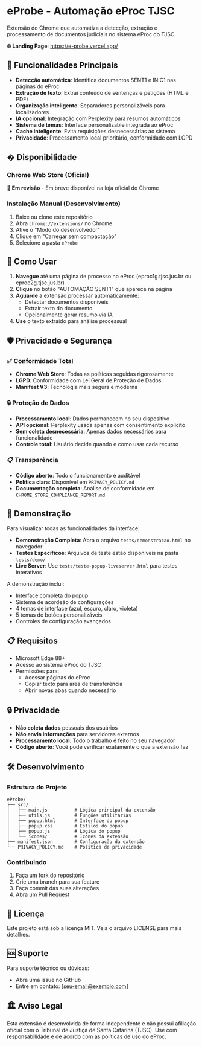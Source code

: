 # eProbe - Automação eProc TJSC

Extensão do Chrome que automatiza a detecção, extração e processamento de documentos judiciais no sistema eProc do TJSC.

**🌐 Landing Page**: https://e-probe.vercel.app/

## 🎯 Funcionalidades Principais

-   **Detecção automática**: Identifica documentos SENT1 e INIC1 nas páginas do eProc
-   **Extração de texto**: Extrai conteúdo de sentenças e petições (HTML e PDF)
-   **Organização inteligente**: Separadores personalizáveis para localizadores
-   **IA opcional**: Integração com Perplexity para resumos automáticos
-   **Sistema de temas**: Interface personalizable integrada ao eProc
-   **Cache inteligente**: Evita requisições desnecessárias ao sistema
-   **Privacidade**: Processamento local prioritário, conformidade com LGPD

## � Disponibilidade

### Chrome Web Store (Oficial)

🔄 **Em revisão** - Em breve disponível na loja oficial do Chrome

### Instalação Manual (Desenvolvimento)

1. Baixe ou clone este repositório
2. Abra `chrome://extensions/` no Chrome
3. Ative o "Modo do desenvolvedor"
4. Clique em "Carregar sem compactação"
5. Selecione a pasta `eProbe`

## 🚀 Como Usar

1. **Navegue** até uma página de processo no eProc (eproc1g.tjsc.jus.br ou eproc2g.tjsc.jus.br)
2. **Clique** no botão "AUTOMAÇÃO SENT1" que aparece na página
3. **Aguarde** a extensão processar automaticamente:
    - Detectar documentos disponíveis
    - Extrair texto do documento
    - Opcionalmente gerar resumo via IA
4. **Use** o texto extraído para análise processual

## 🛡️ Privacidade e Segurança

### ✅ Conformidade Total

-   **Chrome Web Store**: Todas as políticas seguidas rigorosamente
-   **LGPD**: Conformidade com Lei Geral de Proteção de Dados
-   **Manifest V3**: Tecnologia mais segura e moderna

### 🔒 Proteção de Dados

-   **Processamento local**: Dados permanecem no seu dispositivo
-   **API opcional**: Perplexity usada apenas com consentimento explícito
-   **Sem coleta desnecessária**: Apenas dados necessários para funcionalidade
-   **Controle total**: Usuário decide quando e como usar cada recurso

### 📋 Transparência

-   **Código aberto**: Todo o funcionamento é auditável
-   **Política clara**: Disponível em `PRIVACY_POLICY.md`
-   **Documentação completa**: Análise de conformidade em `CHROME_STORE_COMPLIANCE_REPORT.md`

## 🎨 Demonstração

Para visualizar todas as funcionalidades da interface:

-   **Demonstração Completa**: Abra o arquivo `tests/demonstracao.html` no navegador
-   **Testes Específicos**: Arquivos de teste estão disponíveis na pasta `tests/demo/`
-   **Live Server**: Use `tests/teste-popup-liveserver.html` para testes interativos

A demonstração inclui:

-   Interface completa do popup
-   Sistema de acordeão de configurações
-   4 temas de interface (azul, escuro, claro, violeta)
-   5 temas de botões personalizáveis
-   Controles de configuração avançados

## 📋 Requisitos

-   Microsoft Edge 88+
-   Acesso ao sistema eProc do TJSC
-   Permissões para:
    -   Acessar páginas do eProc
    -   Copiar texto para área de transferência
    -   Abrir novas abas quando necessário

## 🔒 Privacidade

-   **Não coleta dados** pessoais dos usuários
-   **Não envia informações** para servidores externos
-   **Processamento local**: Todo o trabalho é feito no seu navegador
-   **Código aberto**: Você pode verificar exatamente o que a extensão faz

## 🛠️ Desenvolvimento

### Estrutura do Projeto

```
eProbe/
├── src/
│   ├── main.js          # Lógica principal da extensão
│   ├── utils.js         # Funções utilitárias
│   ├── popup.html       # Interface do popup
│   ├── popup.css        # Estilos do popup
│   ├── popup.js         # Lógica do popup
│   └── ícones/          # Ícones da extensão
├── manifest.json        # Configuração da extensão
└── PRIVACY_POLICY.md    # Política de privacidade
```

### Contribuindo

1. Faça um fork do repositório
2. Crie uma branch para sua feature
3. Faça commit das suas alterações
4. Abra um Pull Request

## 📄 Licença

Este projeto está sob a licença MIT. Veja o arquivo LICENSE para mais detalhes.

## 🆘 Suporte

Para suporte técnico ou dúvidas:

-   Abra uma issue no GitHub
-   Entre em contato: [seu-email@exemplo.com]

## 🏛️ Aviso Legal

Esta extensão é desenvolvida de forma independente e não possui afiliação oficial com o Tribunal de Justiça de Santa Catarina (TJSC). Use com responsabilidade e de acordo com as políticas de uso do eProc.
